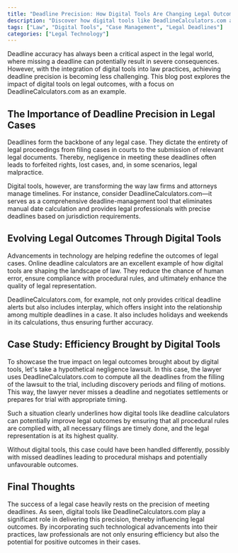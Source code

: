 ```yaml
---
title: "Deadline Precision: How Digital Tools Are Changing Legal Outcomes"
description: "Discover how digital tools like DeadlineCalculators.com are changing the way legal cases are handled and impacting legal outcomes."
tags: ["Law", "Digital Tools", "Case Management", "Legal Deadlines"]
categories: ["Legal Technology"]
---
```


Deadline accuracy has always been a critical aspect in the legal world, where missing a deadline can potentially result in severe consequences. However, with the integration of digital tools into law practices, achieving deadline precision is becoming less challenging. This blog post explores the impact of digital tools on legal outcomes, with a focus on DeadlineCalculators.com as an example.

## The Importance of Deadline Precision in Legal Cases 

Deadlines form the backbone of any legal case. They dictate the entirety of legal proceedings from filing cases in courts to the submission of relevant legal documents. Thereby, negligence in meeting these deadlines often leads to forfeited rights, lost cases, and, in some scenarios, legal malpractice.

Digital tools, however, are transforming the way law firms and attorneys manage timelines. For instance, consider DeadlineCalculators.com—it serves as a comprehensive deadline-management tool that eliminates manual date calculation and provides legal professionals with precise deadlines based on jurisdiction requirements.

## Evolving Legal Outcomes Through Digital Tools

Advancements in technology are helping redefine the outcomes of legal cases. Online deadline calculators are an excellent example of how digital tools are shaping the landscape of law. They reduce the chance of human error, ensure compliance with procedural rules, and ultimately enhance the quality of legal representation.

DeadlineCalculators.com, for example, not only provides critical deadline alerts but also includes interplay, which offers insight into the relationship among multiple deadlines in a case. It also includes holidays and weekends in its calculations, thus ensuring further accuracy.

## Case Study: Efficiency Brought by Digital Tools

To showcase the true impact on legal outcomes brought about by digital tools, let's take a hypothetical negligence lawsuit. In this case, the lawyer uses DeadlineCalculators.com to compute all the deadlines from the filling of the lawsuit to the trial, including discovery periods and filing of motions. This way, the lawyer never misses a deadline and negotiates settlements or prepares for trial with appropriate timing.

Such a situation clearly underlines how digital tools like deadline calculators can potentially improve legal outcomes by ensuring that all procedural rules are complied with, all necessary filings are timely done, and the legal representation is at its highest quality.

Without digital tools, this case could have been handled differently, possibly with missed deadlines leading to procedural mishaps and potentially unfavourable outcomes.

## Final Thoughts 

The success of a legal case heavily rests on the precision of meeting deadlines. As seen, digital tools like DeadlineCalculators.com play a significant role in delivering this precision, thereby influencing legal outcomes. By incorporating such technological advancements into their practices, law professionals are not only ensuring efficiency but also the potential for positive outcomes in their cases.
